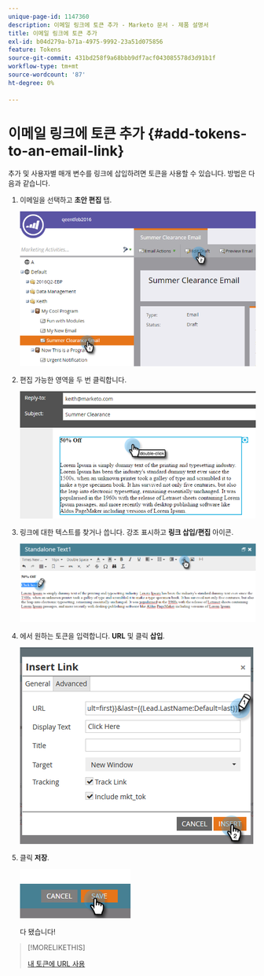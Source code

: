 ```yaml
---
unique-page-id: 1147360
description: 이메일 링크에 토큰 추가 - Marketo 문서 - 제품 설명서
title: 이메일 링크에 토큰 추가
exl-id: b04d279a-b71a-4975-9992-23a51d075856
feature: Tokens
source-git-commit: 431bd258f9a68bbb9df7acf043085578d3d91b1f
workflow-type: tm+mt
source-wordcount: '87'
ht-degree: 0%

---
```


# 이메일 링크에 토큰 추가 {#add-tokens-to-an-email-link}

추가 및 사용자별 매개 변수를 링크에 삽입하려면 토큰을 사용할 수 있습니다. 방법은 다음과 같습니다.

1. 이메일을 선택하고 **초안 편집** 탭.

   ![](assets/one.png)

1. 편집 가능한 영역을 두 번 클릭합니다.

   ![](assets/two.png)

1. 링크에 대한 텍스트를 찾거나 씁니다. 강조 표시하고 **링크 삽입/편집** 아이콘.

   ![](assets/three.png)

1. 에서 원하는 토큰을 입력합니다. **URL** 및 클릭 **삽입**.

   ![](assets/four.png)

1. 클릭 **저장**.

   ![](assets/five.png)

   다 됐습니다!

>[!MORELIKETHIS]
>
>[내 토큰에 URL 사용](/help/marketo/product-docs/email-marketing/general/using-tokens/using-urls-in-my-tokens.md)
